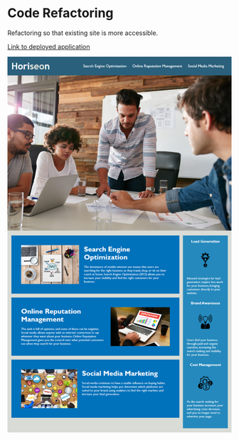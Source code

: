 # Code Refactoring
Refactoring so that existing site is more accessible.

[Link to deployed application](https://tkhobbes43.github.io/Sprint-1-HW/)

![screenshot of website](./assets/images/01-html-css-git-homework-demo.png)
